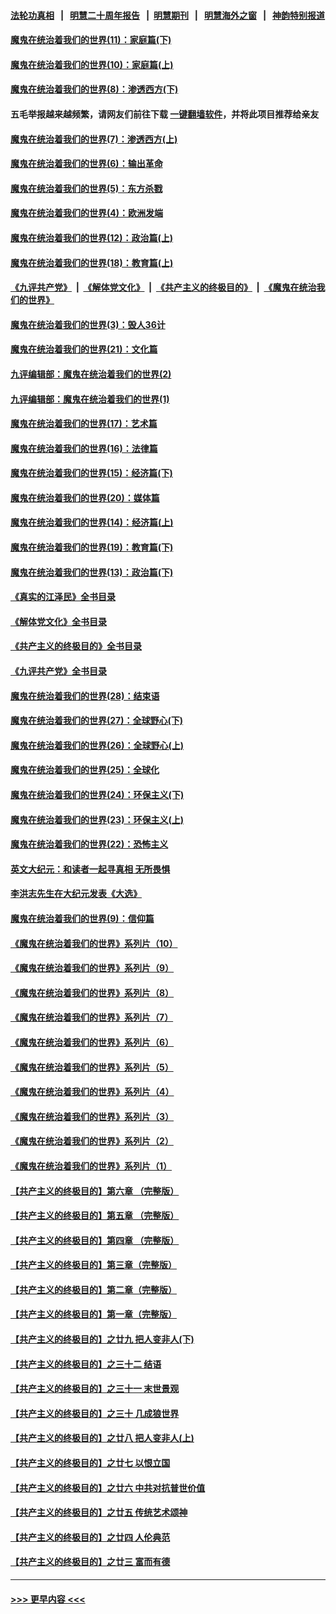 #### [法轮功真相](https://github.com/gfw-breaker/truth/blob/master/README.md?t=0) &nbsp;&nbsp;|&nbsp;&nbsp; [明慧二十周年报告](https://github.com/gfw-breaker/mh-reports/blob/master/README.md?t=0) &nbsp;&nbsp;|&nbsp;&nbsp;[明慧期刊](https://github.com/gfw-breaker/mh-qikan) &nbsp;&nbsp;|&nbsp;&nbsp; [明慧海外之窗](https://github.com/gfw-breaker/mh-news/blob/master/README.md?t=0) &nbsp;&nbsp;|&nbsp;&nbsp; [神韵特别报道](https://github.com/gfw-breaker/mh-news/blob/master/shenyun.md?t=0)
#### [魔鬼在统治着我们的世界(11)：家庭篇(下)](../pages/nsc422/n10440961.md?t=12171850) 
#### [魔鬼在统治着我们的世界(10)：家庭篇(上)](../pages/nsc422/n10435448.md?t=12171850) 
#### [魔鬼在统治着我们的世界(8)：渗透西方(下)](../pages/nsc422/n10429603.md?t=12171850) 
#### 五毛举报越来越频繁，请网友们前往下载 [一键翻墙软件](https://github.com/gfw-breaker/ssr-accounts)，并将此项目推荐给亲友
#### [魔鬼在统治着我们的世界(7)：渗透西方(上)](../pages/nsc422/n10426013.md?t=12171850) 
#### [魔鬼在统治着我们的世界(6)：输出革命](../pages/nsc422/n10421536.md?t=12171850) 
#### [魔鬼在统治着我们的世界(5)：东方杀戮](../pages/nsc422/n10417707.md?t=12171850) 
#### [魔鬼在统治着我们的世界(4)：欧洲发端](../pages/nsc422/n10414890.md?t=12171850) 
#### [魔鬼在统治着我们的世界(12)：政治篇(上)](../pages/nsc422/n10444576.md?t=12171850) 
#### [魔鬼在统治着我们的世界(18)：教育篇(上)](../pages/nsc422/n10526970.md?t=12171850) 
#### [《九评共产党》](https://github.com/begood0513/9ping.md/blob/master/README.md) &nbsp;|&nbsp; [《解体党文化》](../../../../jtdwh.md/blob/master/README.md)  &nbsp;|&nbsp; [《共产主义的终极目的》](../../../../gczydzjmd.md/blob/master/README.md) &nbsp;|&nbsp; [《魔鬼在统治我们的世界》](../../../../mgztzwmdsj.md/blob/master/README.md) 
#### [魔鬼在统治着我们的世界(3)：毁人36计](../pages/nsc422/n10411583.md?t=12171850) 
#### [魔鬼在统治着我们的世界(21)：文化篇](../pages/nsc422/n10597706.md?t=12171850) 
#### [九评编辑部：魔鬼在统治着我们的世界(2)](../pages/nsc422/n10410036.md?t=12171850) 
#### [九评编辑部：魔鬼在统治着我们的世界(1)](../pages/nsc422/n10406825.md?t=12171850) 
#### [魔鬼在统治着我们的世界(17)：艺术篇](../pages/nsc422/n10499093.md?t=12171850) 
#### [魔鬼在统治着我们的世界(16)：法律篇](../pages/nsc422/n10485969.md?t=12171850) 
#### [魔鬼在统治着我们的世界(15)：经济篇(下)](../pages/nsc422/n10469975.md?t=12171850) 
#### [魔鬼在统治着我们的世界(20)：媒体篇](../pages/nsc422/n10586579.md?t=12171850) 
#### [魔鬼在统治着我们的世界(14)：经济篇(上)](../pages/nsc422/n10457370.md?t=12171850) 
#### [魔鬼在统治着我们的世界(19)：教育篇(下)](../pages/nsc422/n10564808.md?t=12171850) 
#### [魔鬼在统治着我们的世界(13)：政治篇(下)](../pages/nsc422/n10448270.md?t=12171850) 
#### [《真实的江泽民》全书目录](../pages/nsc422/n13721399.md?t=12171850) 
#### [《解体党文化》全书目录](../pages/nsc422/n13721157.md?t=12171850) 
#### [《共产主义的终极目的》全书目录](../pages/nsc422/n13721048.md?t=12171850) 
#### [《九评共产党》全书目录](../pages/nsc422/n13708085.md?t=12171850) 
#### [魔鬼在统治着我们的世界(28)：结束语](../pages/nsc422/n10936246.md?t=12171850) 
#### [魔鬼在统治着我们的世界(27)：全球野心(下)](../pages/nsc422/n10928319.md?t=12171850) 
#### [魔鬼在统治着我们的世界(26)：全球野心(上)](../pages/nsc422/n10900318.md?t=12171850) 
#### [魔鬼在统治着我们的世界(25)：全球化](../pages/nsc422/n10788205.md?t=12171850) 
#### [魔鬼在统治着我们的世界(24)：环保主义(下)](../pages/nsc422/n10695307.md?t=12171850) 
#### [魔鬼在统治着我们的世界(23)：环保主义(上)](../pages/nsc422/n10688613.md?t=12171850) 
#### [魔鬼在统治着我们的世界(22)：恐怖主义](../pages/nsc422/n10614727.md?t=12171850) 
#### [英文大纪元：和读者一起寻真相 无所畏惧](../pages/nsc422/n12542027.md?t=12171850) 
#### [李洪志先生在大纪元发表《大选》](../pages/nsc422/n12534746.md?t=12171850) 
#### [魔鬼在统治着我们的世界(9)：信仰篇](../pages/nsc422/n10432159.md?t=12171850) 
#### [《魔鬼在统治着我们的世界》系列片（10）](../pages/nsc422/n12292670.md?t=12171850) 
#### [《魔鬼在统治着我们的世界》系列片（9）](../pages/nsc422/n12290859.md?t=12171850) 
#### [《魔鬼在统治着我们的世界》系列片（8）](../pages/nsc422/n12287445.md?t=12171850) 
#### [《魔鬼在统治着我们的世界》系列片（7）](../pages/nsc422/n12283425.md?t=12171850) 
#### [《魔鬼在统治着我们的世界》系列片（6）](../pages/nsc422/n12282314.md?t=12171850) 
#### [《魔鬼在统治着我们的世界》系列片（5）](../pages/nsc422/n12281419.md?t=12171850) 
#### [《魔鬼在统治着我们的世界》系列片（4）](../pages/nsc422/n12274024.md?t=12171850) 
#### [《魔鬼在统治着我们的世界》系列片（3）](../pages/nsc422/n12271322.md?t=12171850) 
#### [《魔鬼在统治着我们的世界》系列片（2）](../pages/nsc422/n12269049.md?t=12171850) 
#### [《魔鬼在统治着我们的世界》系列片（1）](../pages/nsc422/n12267575.md?t=12171850) 
#### [【共产主义的终极目的】第六章 （完整版）](../pages/nsc422/n11428913.md?t=12171850) 
#### [【共产主义的终极目的】第五章 （完整版）](../pages/nsc422/n11428912.md?t=12171850) 
#### [【共产主义的终极目的】第四章 （完整版）](../pages/nsc422/n11428907.md?t=12171850) 
#### [【共产主义的终极目的】第三章（完整版）](../pages/nsc422/n11428848.md?t=12171850) 
#### [【共产主义的终极目的】第二章（完整版）](../pages/nsc422/n11428831.md?t=12171850) 
#### [【共产主义的终极目的】第一章（完整版）](../pages/nsc422/n11417651.md?t=12171850) 
#### [【共产主义的终极目的】之廿九 把人变非人(下)](../pages/nsc422/n11344140.md?t=12171850) 
#### [【共产主义的终极目的】之三十二 结语](../pages/nsc422/n11360535.md?t=12171850) 
#### [【共产主义的终极目的】之三十一 末世景观](../pages/nsc422/n11351129.md?t=12171850) 
#### [【共产主义的终极目的】之三十 几成狼世界](../pages/nsc422/n11348280.md?t=12171850) 
#### [【共产主义的终极目的】之廿八 把人变非人(上)](../pages/nsc422/n11340492.md?t=12171850) 
#### [【共产主义的终极目的】之廿七 以恨立国](../pages/nsc422/n11336944.md?t=12171850) 
#### [【共产主义的终极目的】之廿六 中共对抗普世价值](../pages/nsc422/n11324785.md?t=12171850) 
#### [【共产主义的终极目的】之廿五 传统艺术颂神](../pages/nsc422/n11296396.md?t=12171850) 
#### [【共产主义的终极目的】之廿四 人伦典范](../pages/nsc422/n11296397.md?t=12171850) 
#### [【共产主义的终极目的】之廿三 富而有德](../pages/nsc422/n11283598.md?t=12171850) 

----
#### [ >>> 更早内容 <<< ](../indexes/nsc422-earlier.md)
